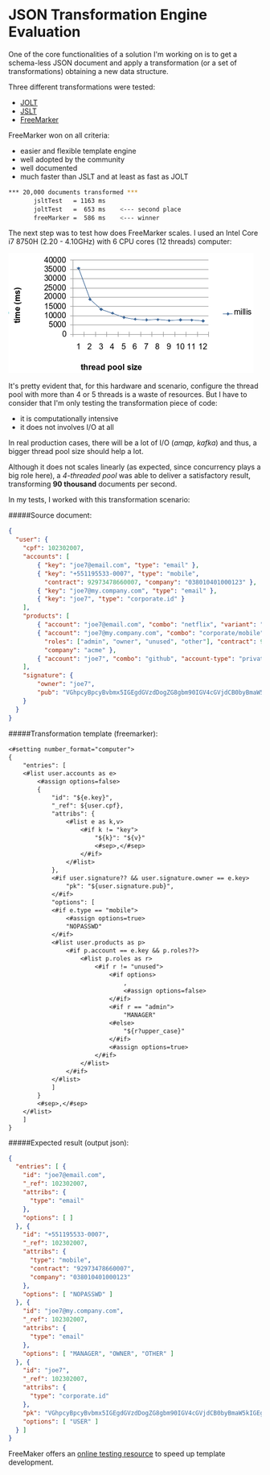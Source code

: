 # JSON Transformation Engine Evaluation


One of the core functionalities of a solution I'm working on is to get a schema-less JSON document and apply a transformation (or a set of transformations) obtaining a new data structure.

Three different transformations were tested:

- [JOLT](https://github.com/bazaarvoice/jolt "JSON to JSON transformation library")
- [JSLT](https://github.com/schibsted/jslt "Query and transformation language for JSON") 
- [FreeMarker](https://freemarker.apache.org/ "Apache's FreeMarker template engine")

FreeMarker won on all criteria:

- easier and flexible template engine
- well adopted by the community
- well documented
- much faster than JSLT and at least as fast as JOLT

 ```bash
 *** 20,000 documents transformed ***
        jsltTest   = 1163 ms
        joltTest   =  653 ms    <--- second place
        freeMarker =  586 ms    <--- winner
 ```
 
The next step was to test how does FreeMarker scales. I used an Intel Core i7 8750H (2.20 - 4.10GHz) with 6 CPU cores (12 threads) computer:

![FreeMarker CPU scalability](freemarker-cpu-benchmark.png "FreeMarker's scalability vs thread pool")


It's pretty evident that, for this hardware and scenario, configure the thread pool with more than 4 or 5 threads is a waste of resources. But I have to consider that I'm only testing the transformation piece of code:

- it is computationally intensive
- it does not involves I/O at all

In real production cases, there will be a lot of I/O (_amqp, kafka_) and thus, a bigger thread pool size should help a lot.

Although it does not scales linearly (as expected, since concurrency plays a big role here), a _4-threaded pool_ was able to deliver a satisfactory result, transforming **90 thousand** documents per second.

In my tests, I worked with this transformation scenario:

#####Source document:

```json
{
  "user": {
  	"cpf": 102302007,
    "accounts": [
    	{ "key": "joe7@email.com", "type": "email" },
    	{ "key": "+551195533-0007", "type": "mobile",
    	  "contract": 92973478660007, "company": "038010401000123" },
    	{ "key": "joe7@my.company.com", "type": "email" },
    	{ "key": "joe7", "type": "corporate.id" }
    ],
    "products": [
    	{ "account": "joe7@email.com", "combo": "netflix", "variant": "family" },
    	{ "account": "joe7@my.company.com", "combo": "corporate/mobile",
    	  "roles": ["admin", "owner", "unused", "other"], "contract": 92973478662653,
    	  "company": "acme" },
    	{ "account": "joe7", "combo": "github", "account-type": "private", "roles": ["user"] }
    ],
    "signature": {
    	"owner": "joe7",
    	"pub": "VGhpcyBpcyBvbmx5IGEgdGVzdDogZG8gbm90IGV4cGVjdCB0byBmaW5kIGEgcmVhbCB2YWxpZCBwdWJsaWMga2V5IGhlcmUu"
    }
  }
}
```

#####Transformation template (freemarker):

```text
<#setting number_format="computer">
{
	"entries": [
	<#list user.accounts as e>
		<#assign options=false>
		{
			"id": "${e.key}",
			"_ref": ${user.cpf},
			"attribs": {
				<#list e as k,v>
					<#if k != "key">
						"${k}": "${v}"
						<#sep>,</#sep>
					</#if>
				</#list>
			},
			<#if user.signature?? && user.signature.owner == e.key>
				"pk": "${user.signature.pub}",
			</#if>
			"options": [
			<#if e.type == "mobile">
				<#assign options=true>
				"NOPASSWD"
			</#if>
			<#list user.products as p>
				<#if p.account == e.key && p.roles??>
					<#list p.roles as r>
						<#if r != "unused">
							<#if options>
								,
								<#assign options=false>
							</#if>
							<#if r == "admin">
								"MANAGER"
							<#else>
								"${r?upper_case}"
							</#if>
							<#assign options=true>
						</#if>
					</#list>
				</#if>
			</#list>
			]
		}
		<#sep>,</#sep>
	</#list>
	]
}
```

#####Expected result (output json):

```json
{
  "entries": [ {
    "id": "joe7@email.com",
    "_ref": 102302007,
    "attribs": {
      "type": "email"
    },
    "options": [ ]
  }, {
    "id": "+551195533-0007",
    "_ref": 102302007,
    "attribs": {
      "type": "mobile",
      "contract": "92973478660007",
      "company": "038010401000123"
    },
    "options": [ "NOPASSWD" ]
  }, {
    "id": "joe7@my.company.com",
    "_ref": 102302007,
    "attribs": {
      "type": "email"
    },
    "options": [ "MANAGER", "OWNER", "OTHER" ]
  }, {
    "id": "joe7",
    "_ref": 102302007,
    "attribs": {
      "type": "corporate.id"
    },
    "pk": "VGhpcyBpcyBvbmx5IGEgdGVzdDogZG8gbm90IGV4cGVjdCB0byBmaW5kIGEgcmVhbCB2YWxpZCBwdWJsaWMga2V5IGhlcmUu",
    "options": [ "USER" ]
  } ]
}
```

FreeMaker offers an [online testing resource](https://try.freemarker.apache.org/ "Try FreeMarker online") to speed up template development.
